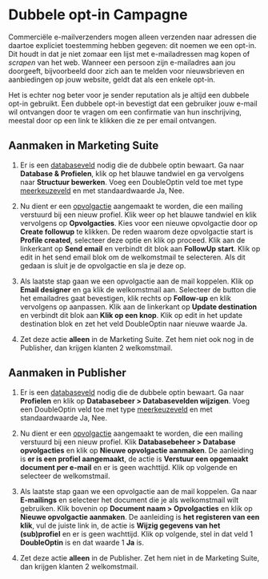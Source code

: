 # Dubbele opt-in Campagne
Commerciële e-mailverzenders mogen alleen verzenden naar adressen die daartoe
expliciet toestemming hebben gegeven: dit noemen we een opt-in. Dit houdt in
dat je niet zomaar een lijst met e-mailadressen mag kopen of *scrapen* van het
web. Wanneer een persoon zijn e-mailadres aan jou doorgeeft, bijvoorbeeld
door zich aan te melden voor nieuwsbrieven en aanbiedingen op jouw website,
geldt dat als een enkele opt-in.

Het is echter nog beter voor je sender reputation als je altijd een dubbele
opt-in gebruikt. Een dubbele opt-in bevestigt dat een gebruiker jouw e-mail
wil ontvangen door te vragen om een confirmatie van hun inschrijving, meestal
door op een link te klikken die ze per email ontvangen.

## Aanmaken in Marketing Suite
1. Er is een [databaseveld](./database-fields) nodig die de dubbele optin
bewaart. Ga naar **Database & Profielen**, klik op het blauwe tandwiel en ga
vervolgens naar **Structuur bewerken**. Voeg een DoubleOptin veld toe met type
[meerkeuzeveld](./database-fields) en met standaardwaarde Ja, Nee.

2. Nu dient er een [opvolgactie](./follow-up-manager-ms) aangemaakt te worden,
die een mailing verstuurd bij een nieuw profiel. Klik weer op het blauwe
tandwiel en klik vervolgens op **Opvolgacties**. Kies voor een nieuwe
opvolgactie door op **Create followup** te klikken. De reden waarom deze
opvolgactie start is **Profile created**, selecteer deze optie en klik op
proceed. Klik aan de linkerkant op **Send email** en verbindt dit blok aan
**FollowUp start**. Klik op edit in het send email blok om de welkomstmail te
selecteren. Als dit gedaan is sluit je de opvolgactie en sla je deze op.

3. Als laatste stap gaan we een opvolgactie aan de mail koppelen. Klik op
**Email designer** en ga klik de welkomstmail aan. Selecteer de button die het
emailadres gaat bevestigen, klik rechts op **Follow-up** en klik vervolgens op
aanpassen. Klik aan de linkerkant op **Update destination** en verbindt dit
blok aan **Klik op een knop**. Klik op edit in het update destination blok en
zet het veld DoubleOptin naar nieuwe waarde Ja.

4. Zet deze actie **alleen** in de Marketing Suite. Zet hem niet ook nog in de
Publisher, dan krijgen klanten 2 welkomstmail.

## Aanmaken in Publisher
1. Er is een [databaseveld](./database-fields) nodig die de dubbele optin
bewaart. Ga naar **Profielen** en klik op
**Databasebeer > Databasevelden wijzigen**. Voeg een DoubleOptin veld toe met
type [meerkeuzeveld](./database-fields) en met standaardwaarde Ja, Nee.

2. Nu dient er een [opvolgactie](./follow-up-manager-ms) aangemaakt te worden,
die een mailing verstuurd bij een nieuw profiel. Klik
**Databasebeheer > Database opvolgacties** en klik op
**Nieuwe opvolgactie aanmaken**. De aanleiding is
**er is een profiel aangemaakt**, de actie is
**Verstuur een opgemaakt document per e-mail** en er is geen wachttijd.
Klik op volgende en selecteer de welkomstmail.

3. Als laatste stap gaan we een opvolgactie aan de mail koppelen. Ga naar
**E-mailings** en selecteer het document die je als welkomstmail wilt
gebruiken. Klik bovenin op **Document naam > Opvolgacties** en klik op
**Nieuwe opvolgactie aanmaken**. De aanleiding is
**het registeren van een klik**, vul de juiste link in, de actie is
**Wijzig gegevens van het (sub)profiel** en er is geen wachttijd. Klik op
volgende, stel in dat veld 1 **DoubleOptin** is en dat waarde 1 **Ja** is.

4. Zet deze actie **alleen** in de Publisher. Zet hem niet in de Marketing
Suite, dan krijgen klanten 2 welkomstmail.
